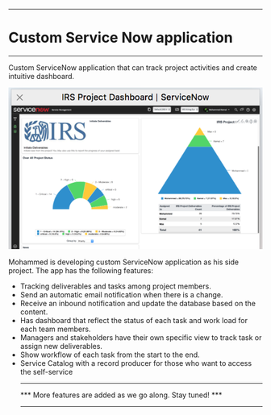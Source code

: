 ***
# Custom Service Now application
***
Custom ServiceNow application that can track project activities and create intuitive dashboard.

![lvq93vz](https://github.com/mrkem598/customSN_app/blob/master/Screen%20Shot%202018-05-05%20at%201.00.59%20PM.png)

Mohammed is developing custom ServiceNow application as his side project. The app has the following features:
* Tracking deliverables and tasks among project members.
* Send an automatic email notification when there is a change.
* Receive an inbound notification and update the database based on the content.
* Has dashboard that reflect the status of each task and work load for each team members.
* Managers and stakeholders have their own specific view to track task or assign new deliverables.
* Show workflow of each task from the start to the end.
* Service Catalog with a record producer for those who want to access the self-service
     ***
     *** More features are added as we go along. Stay tuned! ***
     ***
